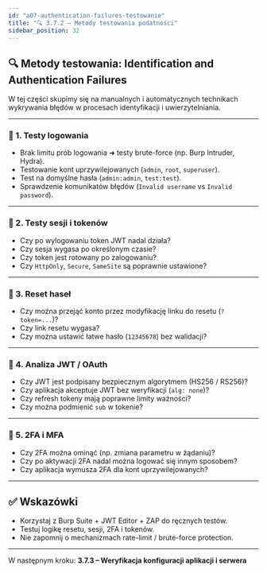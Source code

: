 ```yaml
---
id: "a07-authentication-failures-testowanie"
title: "🔍 3.7.2 – Metody testowania podatności"
sidebar_position: 32
---
```


## 🔍 Metody testowania: Identification and Authentication Failures

W tej części skupimy się na manualnych i automatycznych technikach wykrywania błędów w procesach identyfikacji i uwierzytelniania.

---

### 🔸 1. Testy logowania

- Brak limitu prób logowania ➜ testy brute-force (np. Burp Intruder, Hydra).
- Testowanie kont uprzywilejowanych (`admin`, `root`, `superuser`).
- Test na domyślne hasła (`admin:admin`, `test:test`).
- Sprawdzenie komunikatów błędów (`Invalid username` vs `Invalid password`).

---

### 🔸 2. Testy sesji i tokenów

- Czy po wylogowaniu token JWT nadal działa?
- Czy sesja wygasa po określonym czasie?
- Czy token jest rotowany po zalogowaniu?
- Czy `HttpOnly`, `Secure`, `SameSite` są poprawnie ustawione?

---

### 🔸 3. Reset haseł

- Czy można przejąć konto przez modyfikację linku do resetu (`?token=...`)?
- Czy link resetu wygasa?
- Czy można ustawić łatwe hasło (`12345678`) bez walidacji?

---

### 🔸 4. Analiza JWT / OAuth

- Czy JWT jest podpisany bezpiecznym algorytmem (HS256 / RS256)?
- Czy aplikacja akceptuje JWT bez weryfikacji (`alg: none`)?
- Czy refresh tokeny mają poprawne limity ważności?
- Czy można podmienić `sub` w tokenie?

---

### 🔸 5. 2FA i MFA

- Czy 2FA można ominąć (np. zmiana parametru w żądaniu)?
- Czy po aktywacji 2FA nadal można logować się innym sposobem?
- Czy aplikacja wymusza 2FA dla kont uprzywilejowanych?

---

## ✅ Wskazówki

- Korzystaj z Burp Suite + JWT Editor + ZAP do ręcznych testów.
- Testuj logikę resetu, sesji, 2FA i tokenów.
- Nie zapomnij o mechanizmach rate-limit / brute-force protection.

---

W następnym kroku: **3.7.3 – Weryfikacja konfiguracji aplikacji i serwera**
